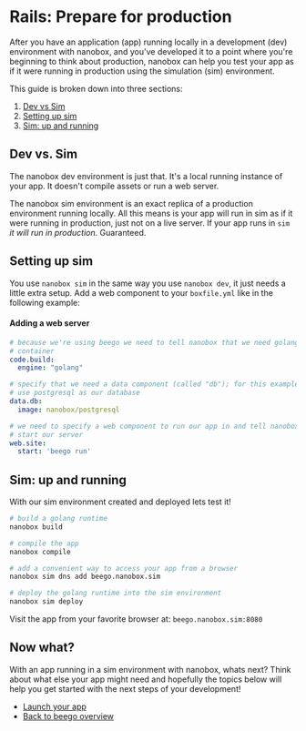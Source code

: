 # Rails: Prepare for production
After you have an application (app) running locally in a development (dev) environment with nanobox, and you've developed it to a point where you're beginning to think about production, nanobox can help you test your app as if it were running in production using the simulation (sim) environment.

This guide is broken down into three sections:

1. [Dev vs Sim](dev-vs-sim)
2. [Setting up sim](setting-up-a-sim-environment)
3. [Sim: up and running](sim-up-and-running)

## Dev vs. Sim
The nanobox dev environment is just that. It's a local running instance of your app. It doesn't compile assets or run a web server.

The nanobox sim environment is an exact replica of a production environment running locally. All this means is your app will run in sim as if it were running in production, just not on a live server. If your app runs in `sim` *it will run in production*. Guaranteed.

## Setting up sim
You use `nanobox sim` in the same way you use `nanobox dev`, it just needs a little extra setup. Add a web component to your `boxfile.yml` like in the following example:

#### Adding a web server
```yaml
# because we're using beego we need to tell nanobox that we need golang in our
# container
code.build:
  engine: "golang"

# specify that we need a data component (called "db"); for this example we'll
# use postgresql as our database
data.db:
  image: nanobox/postgresql

# we need to specify a web component to run our app in and tell nanobox how to
# start our server
web.site:
  start: 'beego run'
```

## Sim: up and running
With our sim environment created and deployed lets test it!

```bash
# build a golang runtime
nanobox build

# compile the app
nanobox compile

# add a convenient way to access your app from a browser
nanobox sim dns add beego.nanobox.sim

# deploy the golang runtime into the sim environment
nanobox sim deploy
```

Visit the app from your favorite browser at: `beego.nanobox.sim:8080`

## Now what?
With an app running in a sim environment with nanobox, whats next? Think about what else your app might need and hopefully the topics below will help you get started with the next steps of your development!

* [Launch your app](launch-your-app.html)
* [Back to beego overview](overview.html)
